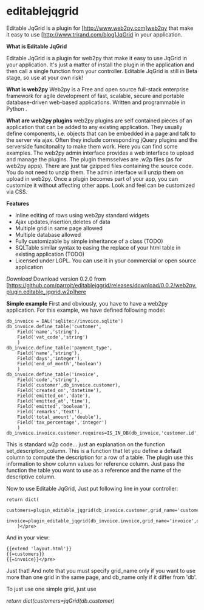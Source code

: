 editablejqgrid
==============

Editable JqGrid is a plugin for [http://www.web2py.com]web2py that make it easy to use [http://www.trirand.com/blog]JqGrid in your application.

**What is Editable JqGrid**


Editable JqGrid is a plugin for web2py that make it easy to use JqGrid in your application.
It's just a matter of install the plugin in the application and then call a single function from your controller.
Editable JqGrid is still in Beta stage, so use at your own risk!

**What is web2py**
Web2py is a Free and open source full-stack enterprise framework for agile development of fast, scalable, secure
 and portable database-driven web-based applications. Written and programmable in Python .

**What are web2py plugins**
web2py plugins are self contained pieces of an application that can be added to any existing application.
They usually define components, i.e. objects that can be embedded in a page and talk to the server via ajax.
Often they include corresponding jQuery plugins and the serverside funcitonality to make them work.
Here you can find some examples. The web2py admin interface provides a web interface to upload and manage the plugins.
The plugin themsselves are .w2p files (as for web2py apps). There are just tar gzipped files containing the source code.
You do not need to unzip them. The admin interface will unzip them on upload in web2py. Once a plugin becomes part of
your app, you can customize it without affecting other apps. Look and feel can be customized via CSS.

**Features**

* Inline editing of rows using web2py standard widgets
* Ajax updates,insertion,deletes of data
* Multiple grid in same page allowed
* Multiple database allowed
* Fully customizable by simple inheritance of a class (TODO)
* SQLTable similar syntax to easing the replace of your html table in existing application (TODO)
* Licensed under LGPL. You can use it in your commercial or open source application

*Download*
Download version 0.2.0 from [https://github.com/parroit/editablejqgrid/releases/download/0.0.2/web2py.plugin.editable_jqgrid.w2p]here


**Simple example**
First and obviously, you have to have a web2py application. For this example, we have defined following model:

    db_invoice = DAL('sqlite://invoice.sqlite')
    db_invoice.define_table('customer',
        Field('name','string'),
        Field('vat_code','string')
        )
    db_invoice.define_table('payment_type',
        Field('name','string'),
        Field('days','integer'),
        Field('end_of_month','boolean')
        )
    db_invoice.define_table('invoice',
        Field('code','string'),
        Field('customer',db_invoice.customer),
        Field('created_on','datetime'),
        Field('emitted_on','date'),
        Field('emitted_at','time'),
        Field('emitted','boolean'),
        Field('remarks','text'),
        Field('total_amount','double'),
        Field('tax_percentage','integer')
        )
    db_invoice.invoice.customer.requires=IS_IN_DB(db_invoice,'customer.id','customer.name')

This is standard w2p code... just an explanation on the function set_description_column.
This is a function that let you define a default column to compute the description for a row of a table.
The plugin use this information to show column values for reference column. Just pass the function the table
you want to use as a reference and the name of the descriptive column.

Now to use Editable JqGrid, Just put following line in your controller:


	return dict(
		customers=plugin_editable_jqgrid(db_invoice.customer,grid_name='customer',db_name='db_invoice'),
		invoice=plugin_editable_jqgrid(db_invoice.invoice,grid_name='invoice',db_name='db_invoice')
		)</pre>

And in your view:

    {{extend 'layout.html'}}
    {{=customers}}
    {{=invoice}}</pre>

Just that! And note that you must specify grid_name only if you want to use more than one grid in
the same page, and db_name only if it differ from 'db'.

To just use one simple grid, just use

*return dict(customers=jqGrid(db.customer)*
